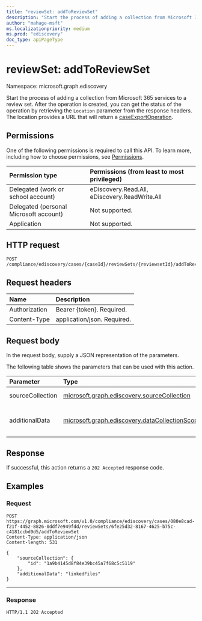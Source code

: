 ```yaml
---
title: "reviewSet: addToReviewSet"
description: "Start the process of adding a collection from Microsoft 365 services to a review set."
author: "mahage-msft"
ms.localizationpriority: medium
ms.prod: "ediscovery"
doc_type: apiPageType
---
```


# reviewSet: addToReviewSet

Namespace: microsoft.graph.ediscovery

Start the process of adding a collection from Microsoft 365 services to a review set. After the operation is created, you can get the status of the operation by retrieving the `Location` parameter from the response headers. The location provides a URL that will return a [caseExportOperation](../resources/ediscovery-caseexportoperation.md).

## Permissions

One of the following permissions is required to call this API. To learn more, including how to choose permissions, see [Permissions](/graph/permissions-reference).

|Permission type|Permissions (from least to most privileged)|
|:---|:---|
|Delegated (work or school account)|eDiscovery.Read.All, eDiscovery.ReadWrite.All|
|Delegated (personal Microsoft account)|Not supported.|
|Application|Not supported.|

## HTTP request

<!-- {
  "blockType": "ignored"
}
-->

``` http
POST /compliance/ediscovery/cases/{caseId}/reviewSets/{reviewsetId}/addToReviewSet
```

## Request headers

|Name|Description|
|:---|:---|
|Authorization|Bearer {token}. Required.|
|Content-Type|application/json. Required.|

## Request body

In the request body, supply a JSON representation of the parameters.

The following table shows the parameters that can be used with this action.

|Parameter|Type|Description|
|:---|:---|:---|
|sourceCollection|[microsoft.graph.ediscovery.sourceCollection](../resources/ediscovery-sourcecollection.md)|The ID of the **sourceCollection**.|
|additionalData|[microsoft.graph.ediscovery.dataCollectionScope](../resources/ediscovery-addtoreviewsetoperation.md#datacollectionscope-values)|The **dataCollectionScope** that will be included with the collection.|

## Response

If successful, this action returns a `202 Accepted` response code.

## Examples

### Request

<!-- {
  "blockType": "request",
  "name": "reviewset_addtoreviewset"
}
-->

``` http
POST https://graph.microsoft.com/v1.0/compliance/ediscovery/cases/080e8cad-f21f-4452-8826-0ddf7e949fdd/reviewSets/6fe25d32-8167-4625-b75c-c4181ccbd9d5/addToReviewSet
Content-Type: application/json
Content-length: 531

{
    "sourceCollection": {
        "id": "1a9b4145d8f84e39bc45a7f68c5c5119"
    },
    "additionalData": "linkedFiles"
}
```

---

### Response

<!-- {
  "blockType": "response",
  "truncated": true
}
-->

``` http
HTTP/1.1 202 Accepted
```
